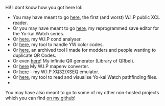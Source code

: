 Hi! I dont know how you got here lol:

* You may have meant to go [here](/yw-xcl/), the first (and worst) W.I.P public XCL reader.
* Or you may have meant to go [here](/yw-saveedit/), my reprogrammed save editor for the Yo-kai Watch series.
* Or [here](/yw-cond/), my W.I.P cond analyser.
* Or [here](/yw-color), my tool to handle YW color codes.
* Or [here](/QRTool), an archived tool I made for modders and people wanting to duplicate QR Codes.
* Or even [here](/qrbel/)! My infinite QR generator (Library of QRbel).
* Or [here](/yw-mapenvconv) My W.I.P mapenv converter.
* Or [here](https://github.com/n123git/yw-xqemu) - my W.I.P XQ32/XSEQ emulator.
* Or [here](/yw-pathfinding), my tool to read and visualise Yo-kai Watch pathfinding files.
* 
You may have also meant to go to some of my other non-hosted projects which you can find [on my github](https://github.com/n123git)!
